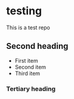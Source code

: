 # testing
This is a test repo

## Second heading
* First item
* Second item
* Third item

### Tertiary heading
